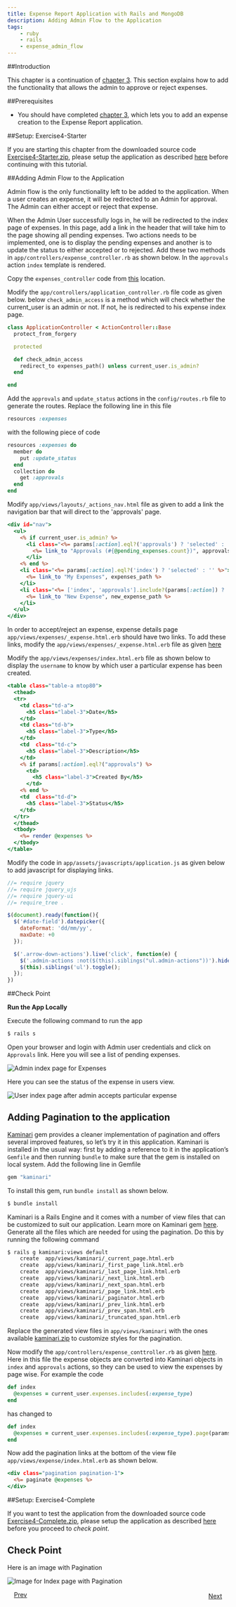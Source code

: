 ```yaml
---
title: Expense Report Application with Rails and MongoDB
description: Adding Admin Flow to the Application
tags:
    - ruby
    - rails
    - expense_admin_flow
---
```


##Introduction

This chapter is a continuation of [chapter 3](/frameworks/ruby/rails-tutorial/mongodb/rails-expense-user-flow.html). This section explains how to add the functionality that allows the admin to approve or reject expenses.

##Prerequisites

+ You should have completed [chapter 3](/frameworks/ruby/rails-tutorial/mongodb/rails-expense-user-flow.html), which lets you to add an expense creation to the Expense Report application.

##Setup: Exercise4-Starter

If you are starting this chapter from the downloaded source code [Exercise4-Starter.zip](/rails-code/expense-reporting-mongodb/Exercise4-Starter.zip), please setup the application as described [here](/frameworks/ruby/rails-tutorial/mongodb/mongodb-starters-guide.html) before continuing with this tutorial.

##Adding Admin Flow to the Application

Admin flow is the only functionality left to be added to the application. When a user creates an expense, it will be redirected to an Admin for approval. The Admin can either accept or reject that expense.

When the Admin User successfully logs in, he will be redirected to the index page of expenses. In this page, add a link in the header that will take him to the page showing all pending expenses. Two actions needs to be implemented, one is to display the pending expenses and another is to update the status to either accepted or to rejected. Add these two methods in `app/controllers/expense_controller.rb` as shown below. In the `approvals` action `index` template is rendered.

Copy the `expenses_controller` code from [this](/frameworks/ruby/rails-tutorial/code/chapter-4/controller-files.html#content-for-expense-controller) location.

Modify the `app/controllers/application_controller.rb` file code as given below. below `check_admin_access` is a method which will check whether the current_user is an admin or not. If not, he is redirected to his expense index page.

```ruby
class ApplicationController < ActionController::Base
  protect_from_forgery

  protected

  def check_admin_access
    redirect_to expenses_path() unless current_user.is_admin?
  end

end
```

Add the `approvals` and `update_status` actions in the `config/routes.rb` file to generate the routes. Replace the following line in this file

```ruby
resources :expenses
```
with the following piece of code

```ruby
resources :expenses do
  member do
    put :update_status
  end
  collection do
    get :approvals
  end
end
```

Modify `app/views/layouts/_actions_nav.html` file as given to add a link the navigation bar that will direct to the 'approvals' page.

```rhtml
<div id="nav">
  <ul>
    <% if current_user.is_admin? %>
      <li class="<%= params[:action].eql?('approvals') ? 'selected' : '' %>">
        <%= link_to "Approvals (#{@pending_expenses.count})", approvals_expenses_path() %>
      </li>
    <% end %>
    <li class="<%= params[:action].eql?('index') ? 'selected' : '' %>">
      <%= link_to "My Expenses", expenses_path %>
    </li>
    <li class="<%= ['index', 'approvals'].include?(params[:action]) ? '' : 'selected' %>">
      <%= link_to "New Expense", new_expense_path %>
    </li>
  </ul>
</div>
```

In order to accept/reject an expense, expense details page `app/views/expenses/_expense.html.erb` should have two links. To add these links, modify the `app/views/expenses/_expense.html.erb` file as given [here](/frameworks/ruby/rails-tutorial/code/chapter-4/view-files.html#code-for-expense-object)

Modify the `app/views/expenses/index.html.erb` file as shown below to display the `username` to know by which user a particular expense has been created.

```rhtml
<table class="table-a mtop80">
  <thead>
  <tr>
    <td class="td-a">
      <h5 class="label-3">Date</h5>
    </td>
    <td class="td-b">
      <h5 class="label-3">Type</h5>
    </td>
    <td  class="td-c">
      <h5 class="label-3">Description</h5>
    </td>
    <% if params[:action].eql?("approvals") %>
      <td>
        <h5 class="label-3">Created By</h5>
      </td>
    <% end %>
    <td  class="td-d">
      <h5 class="label-3">Status</h5>
    </td>
  </tr>
  </thead>
  <tbody>
    <%= render @expenses %>
  </tbody>
</table>
```

Modify the code in `app/assets/javascripts/application.js` as given below to add javascript for displaying links.

```js
//= require jquery
//= require jquery_ujs
//= require jquery-ui
//= require_tree .

$(document).ready(function(){
  $('#date-field').datepicker({
    dateFormat: 'dd/mm/yy',
    maxDate: +0
  });

  $('.arrow-down-actions').live('click', function(e) {
    $('.admin-actions :not($(this).siblings("ul.admin-actions"))').hide();
    $(this).siblings('ul').toggle();
  });
})
```

##Check Point

**Run the App Locally**

Execute the following command to run the app

```bash
$ rails s
```

Open your browser and login with Admin user credentials and click on `Approvals` link. Here you will see a list of pending expenses.

![Admin index page for Expenses](/images/screenshots/rails/mongodb/rails-expense-admin-flow/admin-approval-page.png)

Here you can see the status of the expense in users view.

![User index page after admin accepts particular expense](/images/screenshots/rails/mongodb/rails-expense-admin-flow/expenses-with-different-statuses.png)

## Adding Pagination to the application

[Kaminari](http://railscasts.com/episodes/254-pagination-with-kaminari) gem provides a cleaner implementation of pagination and offers several improved features, so let’s try it in this application. Kaminari is installed in the usual way: first by adding a reference to it in the application’s `Gemfile` and then running `bundle` to make sure that the gem is installed on local system. Add the following line in Gemfile

```ruby
gem "kaminari"
```

To install this gem, run `bundle install` as shown below.

```bash
$ bundle install
```

Kaminari is a Rails Engine and it comes with a number of view files that can be customized to suit our application. Learn more on Kaminari gem [here](https://github.com/amatsuda/kaminari). Generate all the files which are needed for using the pagination. Do this by running the following command

```bash
$ rails g kaminari:views default
    create  app/views/kaminari/_current_page.html.erb
    create  app/views/kaminari/_first_page_link.html.erb
    create  app/views/kaminari/_last_page_link.html.erb
    create  app/views/kaminari/_next_link.html.erb
    create  app/views/kaminari/_next_span.html.erb
    create  app/views/kaminari/_page_link.html.erb
    create  app/views/kaminari/_paginator.html.erb
    create  app/views/kaminari/_prev_link.html.erb
    create  app/views/kaminari/_prev_span.html.erb
    create  app/views/kaminari/_truncated_span.html.erb
```

Replace the generated view files in `app/views/kaminari` with the ones available [kaminari.zip](/rails-code/kaminari.zip) to customize styles for the pagination.

Now modify the `app/controllers/expense_conttroller.rb` as given [here](/frameworks/ruby/rails-tutorial/code/chapter-4/controller-files.html#content-for-expense-controller-with-pagination). Here in this file the expense objects are converted into Kaminari objects in `index` and `approvals` actions, so they can be used to view the expenses by page wise. For example the code

```ruby
def index
  @expenses = current_user.expenses.includes(:expense_type)
end
```
has changed to

```ruby
def index
  @expenses = current_user.expenses.includes(:expense_type).page(params[:page]).per(10)
end
```

Now add the pagination links at the bottom of the view file `app/views/expense/index.html.erb` as shown below.

```rhtml
<div class="pagination pagination-1">
  <%= paginate @expenses %>
</div>
```

##Setup: Exercise4-Complete

If you want to test the application from the downloaded source code [Exercise4-Complete.zip](/rails-code/expense-reporting-mongodb/Exercise4-Complete.zip), please setup the application as described [here](/frameworks/ruby/rails-tutorial/mongodb/mongodb-completers-guide.html) before you proceed to *check point*.


## Check Point

Here is an image with Pagination

![Image for Index page with Pagination](/images/screenshots/rails/mongodb/rails-expense-admin-flow/index-with-pagination.png)

<a class="button-plain" style="padding: 3px 15px;" href="/frameworks/ruby/rails-tutorial/mongodb/rails-expense-user-flow.html">Prev</a>  <a class="button-plain" style="padding: 3px 15px; float: right;" href="/frameworks/ruby/rails-tutorial/mongodb/rails-hosting-application-with-vmc.html">Next</a>
